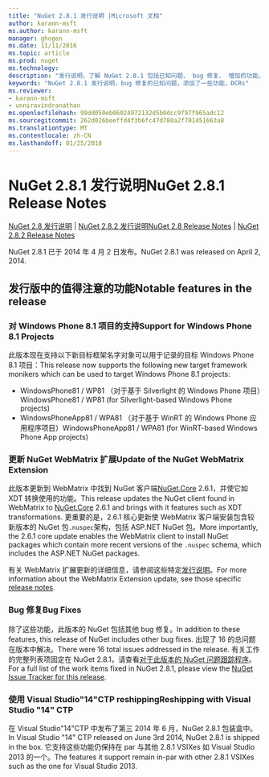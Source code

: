```yaml
---
title: "NuGet 2.8.1 发行说明 |Microsoft 文档"
author: karann-msft
ms.author: karann-msft
manager: ghogen
ms.date: 11/11/2016
ms.topic: article
ms.prod: nuget
ms.technology: 
description: "发行说明，了解 NuGet 2.8.1 包括已知问题、 bug 修复、 增加的功能，以及 DCRs。"
keywords: "NuGet 2.8.1 发行说明，bug 修复的已知问题，添加了一些功能，DCRs"
ms.reviewer:
- karann-msft
- unniravindranathan
ms.openlocfilehash: 99dd050eb06024972132d5b0dcc9f97f965adc12
ms.sourcegitcommit: 262d026beeffd4f3b6fc47d780a2f701451663a8
ms.translationtype: MT
ms.contentlocale: zh-CN
ms.lasthandoff: 01/25/2018
---
```

# <a name="nuget-281-release-notes"></a><span data-ttu-id="20c28-104">NuGet 2.8.1 发行说明</span><span class="sxs-lookup"><span data-stu-id="20c28-104">NuGet 2.8.1 Release Notes</span></span>

<span data-ttu-id="20c28-105">[NuGet 2.8 发行说明](../release-notes/nuget-2.8.md) | [NuGet 2.8.2 发行说明](../release-notes/nuget-2.8.2.md)</span><span class="sxs-lookup"><span data-stu-id="20c28-105">[NuGet 2.8 Release Notes](../release-notes/nuget-2.8.md) | [NuGet 2.8.2 Release Notes](../release-notes/nuget-2.8.2.md)</span></span>

<span data-ttu-id="20c28-106">NuGet 2.8.1 已于 2014 年 4 月 2 日发布。</span><span class="sxs-lookup"><span data-stu-id="20c28-106">NuGet 2.8.1 was released on April 2, 2014.</span></span>

## <a name="notable-features-in-the-release"></a><span data-ttu-id="20c28-107">发行版中的值得注意的功能</span><span class="sxs-lookup"><span data-stu-id="20c28-107">Notable features in the release</span></span>

### <a name="support-for-windows-phone-81-projects"></a><span data-ttu-id="20c28-108">对 Windows Phone 8.1 项目的支持</span><span class="sxs-lookup"><span data-stu-id="20c28-108">Support for Windows Phone 8.1 Projects</span></span>
<span data-ttu-id="20c28-109">此版本现在支持以下新目标框架名字对象可以用于记录的目标 Windows Phone 8.1 项目：</span><span class="sxs-lookup"><span data-stu-id="20c28-109">This release now supports the following new target framework monikers which can be used to target Windows Phone 8.1 projects:</span></span>

* <span data-ttu-id="20c28-110">WindowsPhone81 / WP81 （对于基于 Silverlight 的 Windows Phone 项目）</span><span class="sxs-lookup"><span data-stu-id="20c28-110">WindowsPhone81 / WP81 (for Silverlight-based Windows Phone projects)</span></span>
* <span data-ttu-id="20c28-111">WindowsPhoneApp81 / WPA81 （对于基于 WinRT 的 Windows Phone 应用程序项目）</span><span class="sxs-lookup"><span data-stu-id="20c28-111">WindowsPhoneApp81 / WPA81 (for WinRT-based Windows Phone App projects)</span></span>

### <a name="update-of-the-nuget-webmatrix-extension"></a><span data-ttu-id="20c28-112">更新 NuGet WebMatrix 扩展</span><span class="sxs-lookup"><span data-stu-id="20c28-112">Update of the NuGet WebMatrix Extension</span></span>
<span data-ttu-id="20c28-113">此版本更新到 WebMatrix 中找到 NuGet 客户端[NuGet.Core](https://www.nuget.org/packages/Nuget.Core/2.6.1) 2.6.1，并使它如 XDT 转换使用的功能。</span><span class="sxs-lookup"><span data-stu-id="20c28-113">This release updates the NuGet client found in WebMatrix to [NuGet.Core](https://www.nuget.org/packages/Nuget.Core/2.6.1) 2.6.1 and brings with it features such as XDT transformations.</span></span> <span data-ttu-id="20c28-114">更重要的是，2.6.1 核心更新使 WebMatrix 客户端安装包含较新版本的 NuGet 包`.nuspec`架构，包括 ASP.NET NuGet 包。</span><span class="sxs-lookup"><span data-stu-id="20c28-114">More importantly, the 2.6.1 core update enables the WebMatrix client to install NuGet packages which contain more recent versions of the `.nuspec` schema, which includes the ASP.NET NuGet packages.</span></span>

<span data-ttu-id="20c28-115">有关 WebMatrix 扩展更新的详细信息，请参阅这些特定[发行说明](../release-notes/nuget-2.6.1-for-WebMatrix.md)。</span><span class="sxs-lookup"><span data-stu-id="20c28-115">For more information about the WebMatrix Extension update, see those specific [release notes](../release-notes/nuget-2.6.1-for-WebMatrix.md).</span></span>

### <a name="bug-fixes"></a><span data-ttu-id="20c28-116">Bug 修复</span><span class="sxs-lookup"><span data-stu-id="20c28-116">Bug Fixes</span></span>
<span data-ttu-id="20c28-117">除了这些功能，此版本的 NuGet 包括其他 bug 修复。</span><span class="sxs-lookup"><span data-stu-id="20c28-117">In addition to these features, this release of NuGet includes other bug fixes.</span></span> <span data-ttu-id="20c28-118">出现了 16 的总问题在版本中解决。</span><span class="sxs-lookup"><span data-stu-id="20c28-118">There were 16 total issues addressed in the release.</span></span> <span data-ttu-id="20c28-119">有关工作的完整列表项固定在 NuGet 2.8.1，请查看[对于此版本的 NuGet 问题跟踪程序](https://nuget.codeplex.com/workitem/list/advanced?keyword=&status=All&type=All&priority=All&release=NuGet%202.8.1&assignedTo=All&component=All&sortField=LastUpdatedDate&sortDirection=Descending&page=0&reasonClosed=All)。</span><span class="sxs-lookup"><span data-stu-id="20c28-119">For a full list of the work items fixed in NuGet 2.8.1, please view the [NuGet Issue Tracker for this release](https://nuget.codeplex.com/workitem/list/advanced?keyword=&status=All&type=All&priority=All&release=NuGet%202.8.1&assignedTo=All&component=All&sortField=LastUpdatedDate&sortDirection=Descending&page=0&reasonClosed=All).</span></span>

### <a name="reshipping-with-visual-studio-14-ctp"></a><span data-ttu-id="20c28-120">使用 Visual Studio"14"CTP reshipping</span><span class="sxs-lookup"><span data-stu-id="20c28-120">Reshipping with Visual Studio "14" CTP</span></span>
<span data-ttu-id="20c28-121">在 Visual Studio"14"CTP 中发布了第三 2014 年 6 月，NuGet 2.8.1 包装盒中。</span><span class="sxs-lookup"><span data-stu-id="20c28-121">In Visual Studio "14" CTP released on June 3rd 2014, NuGet 2.8.1 is shipped in the box.</span></span> <span data-ttu-id="20c28-122">它支持这些功能仍保持在 par 与其他 2.8.1 VSIXes 如 Visual Studio 2013 的一个。</span><span class="sxs-lookup"><span data-stu-id="20c28-122">The features it support remain in-par with other 2.8.1 VSIXes such as the one for Visual Studio 2013.</span></span>
